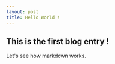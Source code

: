 ```yaml
---
layout: post
title: Hello World !
---
```


## This is the first blog entry !

Let's see how markdown works.
